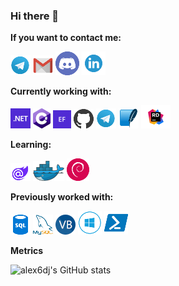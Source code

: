 ### Hi there 👋

**If you want to contact me:**

[![Telegram](icons/telegram.png)](https://t.me/alex6dj)
[![Gmail](icons/gmail.png)](mailto:alexeiagueroalba@gmail.com)
[![Discord](icons/discord.png)](https://discordapp.com/users/373119663103541250/)
[![Linkedin](icons/linkedin.png)](https://www.linkedin.com/in/alex6dj/)

**Currently working with:**

[![Dotnet](icons/dotnet.png)](https://dotnet.microsoft.com/)
[![Csharp](icons/csharp.png)](http://csharp.net/)
[![Efcore](icons/efcore.png)](https://github.com/dotnet/efcore)
[![Github](icons/github.png)](https://github.com/alex6dj/)
[![Telegram](icons/telegram.png)](https://core.telegram.org/bots/api)
[![Sqlite](icons/sqlite.png)](https://sqlite.org/)
[![Jetbrains Rider](icons/rider.png)](https://www.jetbrains.com/es-es/rider/)

**Learning:**

[![Blazor](icons/blazor.png)](https://dotnet.microsoft.com/apps/aspnet/web-apps/blazor)
[![Docker](icons/docker.png)](https://www.docker.com/)
[![Docker](icons/debian.png)](https://www.debian.org/index.es.html)

**Previously worked with:**

[![Microsoft Sql Server](icons/sql.png)](http://www.microsoft.com/sql/)
[![Mysql](icons/mysql.png)](https://www.mysql.com/)
[![Visual Basic .NET](icons/vbnet.png)](https://docs.microsoft.com/en-us/dotnet/visual-basic/)
[![Windows Server](icons/windows.png)](https://www.microsoft.com/es-es/windows-server)
[![Powershell](icons/powershell.png)](https://docs.microsoft.com/en-us/powershell)

**Metrics**

![alex6dj's GitHub stats](https://github-readme-stats.vercel.app/api?username=alex6dj&count_private=true&show_icons=true&theme=white)
